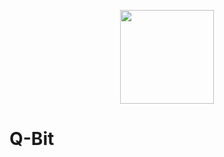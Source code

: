 <p align="center">
  <a href="https://github.com/dxvil-exe/Q-Bit">
    <img src="https://github.com/dxvil-exe/Q-Bit/blob/master/assets/images/qbit_trans_white.png" width="150px" height="150px" align="center">
  </a>
</p>
<h1>Q-Bit</h1>
